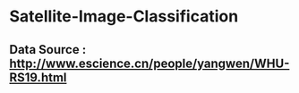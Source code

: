 # Satellite-Image-Classification


## Data  Source : http://www.escience.cn/people/yangwen/WHU-RS19.html
